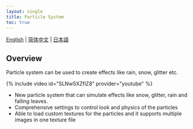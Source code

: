 ```yaml
---
layout: single
title: Particle System
toc: true
---
```

[English](/dancexr/features/particles) | [简体中文](/zh/dancexr/features/particles) | [日本語](/jp/dancexr/features/particles)


## Overview
Particle system can be used to create effects like rain, snow, glitter etc.

{% include video id="SLNw5XZflZ8" provider="youtube" %}
* New particle system that can simulate effects like snow, glitter, rain and falling leaves.
* Comprehensive settings to control look and physics of the particles
* Able to load custom textures for the particles and it supports multiple images in one texture file